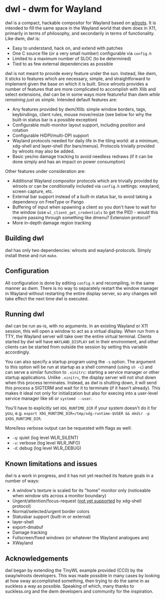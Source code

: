 # dwl - dwm for Wayland

dwl is a compact, hackable compositor for Wayland based on
[wlroots](https://github.com/swaywm/wlroots).  It is intended to fill the same
space in the Wayland world that dwm does in X11, primarily in terms of
philosophy, and secondarily in terms of functionality.  Like dwm, dwl is:

- Easy to understand, hack on, and extend with patches
- One C source file (or a very small number) configurable via `config.h`
- Limited to a maximum number of SLOC (to be determined)
- Tied to as few external dependencies as possible


dwl is not meant to provide every feature under the sun.  Instead, like dwm, it
sticks to features which are necessary, simple, and straightforward to
implement given the base on which it is built.  Since wlroots provides a number
of features that are more complicated to accomplish with Xlib and select
extensions, dwl can be in some ways more featureful than dwm *while remaining
just as simple.*  Intended default features are:

- Any features provided by dwm/Xlib: simple window borders, tags, keybindings,
  client rules, mouse move/resize (see below for why the built-in status bar is
  a possible exception)
- Configurable multi-monitor layout support, including position and rotation
- Configurable HiDPI/multi-DPI support
- Wayland protocols needed for daily life in the tiling world: at a minimum,
  xdg-shell and layer-shell (for bars/menus).  Protocols trivially provided by
  wlroots may also be added.
- Basic yes/no damage tracking to avoid needless redraws (if it can be done
  simply and has an impact on power consumption)


Other features under consideration are:

- Additional Wayland compositor protocols which are trivially provided by
  wlroots or can be conditionally included via `config.h` settings: xwayland,
  screen capture, etc.
- External bar support instead of a built-in status bar, to avoid taking a
  dependency on FreeType or Pango
- Buffering of input when spawning a client so you don't have to wait for the
  window (use `wl_client_get_credentials` to get the PID) - would this require
  passing through something like dmenu?  Extension protocol?
- More in-depth damage region tracking


## Building dwl

dwl has only two dependencies: wlroots and wayland-protocols.  Simply install
these and run `make`.


## Configuration

All configuration is done by editing `config.h` and recompiling, in the same
manner as dwm.  There is no way to separately restart the window manager in
Wayland without restarting the entire display server, so any changes will take
effect the next time dwl is executed.


## Running dwl

dwl can be run as-is, with no arguments. In an existing Wayland or X11 session,
this will open a window to act as a virtual display.  When run from a TTY, the
Wayland server will take over the entire virtual terminal.  Clients started by
dwl will have `WAYLAND_DISPLAY` set in their environment, and other clients can be
started from outside the session by setting this variable accordingly.

You can also specify a startup program using the `-s` option.  The argument to
this option will be run at startup as a shell command (using `sh -c`) and can
serve a similar function to `.xinitrc`: starting a service manager or other
startup applications.  Unlike `.xinitrc`, the display server will not shut down
when this process terminates.  Instead, as dwl is shutting down, it will send
this process a SIGTERM and wait for it to terminate (if it hasn't already).
This makes it ideal not only for initialization but also for execing into a
user-level service manager like s6 or `systemd --user`.

You'll have to explicitly set `XDG_RUNTIME_DIR` if your system doesn't do it for
you, e.g. `export XDG_RUNTIME_DIR=/tmp/xdg-runtime-$USER && mkdir -p
$XDG_RUNTIME_DIR`.

More/less verbose output can be requested with flags as well:

* `-q`: quiet (log level WLR_SILENT)
* `-v`: verbose (log level WLR_INFO)
* `-d`: debug (log level WLR_DEBUG)


## Known limitations and issues

dwl is a work in progress, and it has not yet reached its feature goals in a
number of ways:

- A window's texture is scaled for its "home" monitor only (noticeable when
  window sits across a monitor boundary)
- Urgent/attention/focus-request ([not yet supported](https://gitlab.freedesktop.org/wayland/wayland-protocols/-/merge_requests/9)
  by xdg-shell protocol)
- Normal/selected/urgent border colors
- Statusbar support (built-in or external)
- layer-shell
- export-dmabuf
- Damage tracking
- Fullscreen/fixed windows (or whatever the Wayland analogues are)
- XWayland


## Acknowledgements

dwl began by extending the TinyWL example provided (CC0) by the sway/wlroots
developers.  This was made possible in many cases by looking at how sway
accomplished something, then trying to do the same in as suckless a way as
possible.  Speaking of which, many thanks to suckless.org and the dwm
developers and community for the inspiration.
